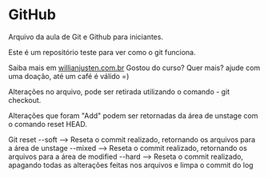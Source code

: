 # GitHub

Arquivo da aula de Git e Github para iniciantes.

Este é um repositório teste para ver como o git funciona.

Saiba mais em [willianjusten.com.br](http://willianjusten.com.br)
Gostou do curso? Quer mais? ajude com uma doação, até um café é válido =)


Alterações no arquivo, pode ser retirada utilizando o comando - git checkout.

Alterações que foram "Add" podem ser retornadas da área de unstage com o comando reset HEAD.

Git reset --soft  --> Reseta o commit realizado, retornando os arquivos para a área de unstage
          --mixed --> Reseta o commit realizado, retornando os arquivos para a área de modified
	  --hard  --> Reseta o commit realizado, apagando todas as alterações feitas nos arquivos e limpa o commit do log
